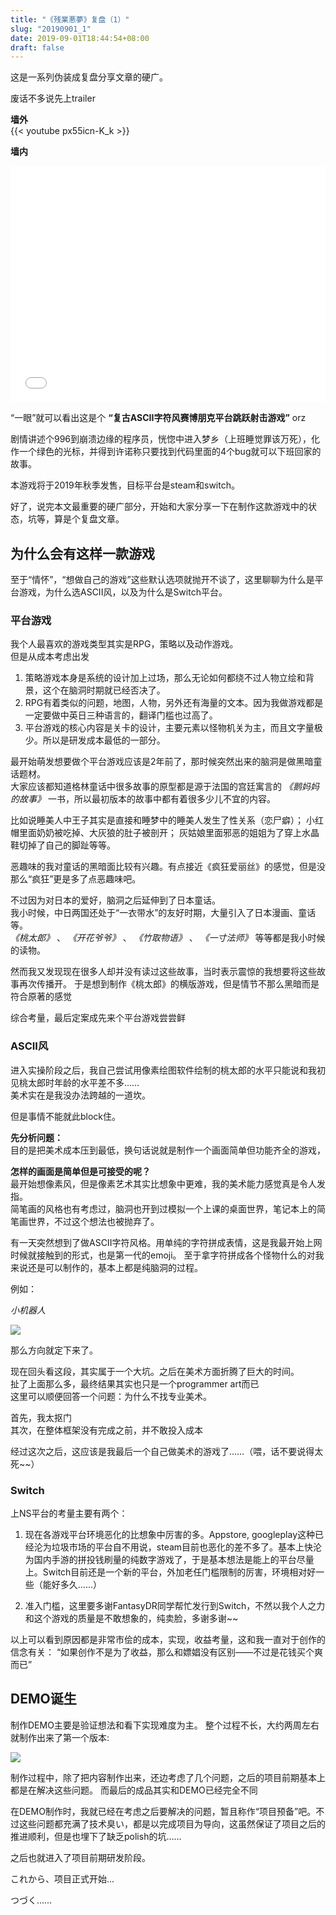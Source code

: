 ```yaml
---
title: "《残業悪夢》复盘（1）"
slug: "20190901_1"
date: 2019-09-01T18:44:54+08:00
draft: false
---
```


这是一系列伪装成复盘分享文章的硬广。

<!--more-->

废话不多说先上trailer

**墙外**  
{{< youtube px55icn-K_k >}}


**墙内**  

<div style="position: relative; width: 100%; height: 0; padding-bottom: 75%;">
  <iframe src="//player.bilibili.com/player.html?aid=65059112&cid=112923555&page=1" 
          scrolling="no" 
          border="0" 
          frameborder="no" 
          framespacing="0" 
          allowfullscreen="true" 
          style="position: absolute; width: 100%; height: 100%; left: 0; top: 0;"> </iframe>
</div>


“一眼”就可以看出这是个 **“复古ASCII字符风赛博朋克平台跳跃射击游戏”** orz

剧情讲述个996到崩溃边缘的程序员，恍惚中进入梦乡（上班睡觉罪该万死），化作一个绿色的光标，并得到许诺称只要找到代码里面的4个bug就可以下班回家的故事。

本游戏将于2019年秋季发售，目标平台是steam和switch。

好了，说完本文最重要的硬广部分，开始和大家分享一下在制作这款游戏中的状态，坑等，算是个复盘文章。

## 为什么会有这样一款游戏
至于“情怀”，“想做自己的游戏”这些默认选项就抛开不谈了，这里聊聊为什么是平台游戏，为什么选ASCII风，以及为什么是Switch平台。  

### 平台游戏
我个人最喜欢的游戏类型其实是RPG，策略以及动作游戏。  
但是从成本考虑出发  

1. 策略游戏本身是系统的设计加上过场，那么无论如何都绕不过人物立绘和背景，这个在脑洞时期就已经否决了。  
2. RPG有着类似的问题，地图，人物，另外还有海量的文本。因为我做游戏都是一定要做中英日三种语言的，翻译门槛也过高了。  
3. 平台游戏的核心内容是关卡的设计，主要元素以怪物机关为主，而且文字量极少。所以是研发成本最低的一部分。

最开始萌发想要做个平台游戏应该是2年前了，那时候突然出来的脑洞是做黑暗童话题材。  
大家应该都知道格林童话中很多故事的原型都是源于法国的宫廷寓言的 *《鹅妈妈的故事》* 一书，所以最初版本的故事中都有着很多少儿不宜的内容。  

比如说睡美人中王子其实是直接和睡梦中的睡美人发生了性关系（恋尸癖）；
小红帽里面奶奶被吃掉、大灰狼的肚子被剖开；
灰姑娘里面邪恶的姐姐为了穿上水晶鞋切掉了自己的脚趾等等。

恶趣味的我对童话的黑暗面比较有兴趣。有点接近《疯狂爱丽丝》的感觉，但是没那么“疯狂”更是多了点恶趣味吧。

不过因为对日本的爱好，脑洞之后延伸到了日本童话。  
我小时候，中日两国还处于“一衣带水”的友好时期，大量引入了日本漫画、童话等。  
 *《桃太郎》* 、 *《开花爷爷》* 、 *《竹取物语》* 、 *《一寸法师》* 等等都是我小时候的读物。

然而我又发现现在很多人却并没有读过这些故事，当时表示震惊的我想要将这些故事再次传播开。
于是想到制作《桃太郎》的横版游戏，但是情节不那么黑暗而是符合原著的感觉

综合考量，最后定案成先来个平台游戏尝尝鲜

### ASCII风
进入实操阶段之后，我自己尝试用像素绘图软件绘制的桃太郎的水平只能说和我初见桃太郎时年龄的水平差不多……  
美术实在是我没办法跨越的一道坎。  

但是事情不能就此block住。  

**先分析问题：**  
目的是把美术成本压到最低，换句话说就是制作一个画面简单但功能齐全的游戏，

**怎样的画面是简单但是可接受的呢？**  
最开始想像素风，但是像素艺术其实比想象中更难，我的美术能力感觉真是令人发指。  
简笔画的风格也有考虑过，脑洞也开到过模拟一个上课的桌面世界，笔记本上的简笔画世界，不过这个想法也被抛弃了。  

有一天突然想到了做ASCII字符风格。用单纯的字符拼成表情，这是我最开始上网时候就接触到的形式，也是第一代的emoji。
至于拿字符拼成各个怪物什么的对我来说还是可以制作的，基本上都是纯脑洞的过程。

例如：

*小机器人*  

![](/images/post/20190901_1_1.jpg)


那么方向就定下来了。

现在回头看这段，其实属于一个大坑。之后在美术方面折腾了巨大的时间。  
扯了上面那么多，最终结果其实也只是一个programmer art而已  
这里可以顺便回答一个问题：为什么不找专业美术。

首先，我太抠门  
其次，在整体框架没有完成之前，并不敢投入成本  

经过这次之后，这应该是我最后一个自己做美术的游戏了……（喂，话不要说得太死~~）

### Switch

上NS平台的考量主要有两个：  

1. 现在各游戏平台环境恶化的比想象中厉害的多。Appstore, googleplay这种已经沦为垃圾市场的平台自不用说，steam目前也恶化的差不多了。基本上快沦为国内手游的拼投钱刷量的纯数字游戏了，于是基本想法是能上的平台尽量上。Switch目前还是一个新的平台，外加老任门槛限制的厉害，环境相对好一些（能好多久……）

2. 准入门槛，这里要多谢FantasyDR同学帮忙发行到Switch，不然以我个人之力和这个游戏的质量是不敢想象的，纯卖脸，多谢多谢~~

以上可以看到原因都是非常市侩的成本，实现，收益考量，这和我一直对于创作的信念有关：
“如果创作不是为了收益，那么和嫖娼没有区别——不过是花钱买个爽而已”


## DEMO诞生
制作DEMO主要是验证想法和看下实现难度为主。
整个过程不长，大约两周左右就制作出来了第一个版本:

![](/images/post/20190901_1_2.png)

制作过程中，除了把内容制作出来，还边考虑了几个问题，之后的项目前期基本上都是在解决这些问题。
而最后的成品其实和DEMO已经完全不同

在DEMO制作时，我就已经在考虑之后要解决的问题，暂且称作“项目预备”吧。不过这些问题都充满了技术臭い，都是以完成项目为导向，这虽然保证了项目之后的推进顺利，但是也埋下了缺乏polish的坑……

之后也就进入了项目前期研发阶段。

これから、项目正式开始...


つづく……
